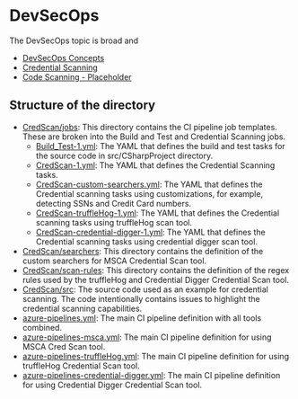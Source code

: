 # DevSecOps

The DevSecOps topic is broad and 

- [DevSecOps Concepts]()
- [Credential Scanning](https://github.com/fsaleemm/DevSecOps/tree/main/CredScan#credentail-scan)
- [Code Scanning - Placeholder]()

## Structure of the directory

- [CredScan/jobs](https://github.com/fsaleemm/DevSecOps/tree/main/CredScan/jobs): This directory contains the CI pipeline job templates. These are broken into the Build and Test and Credential Scanning jobs.
    - [Build_Test-1.yml](https://github.com/fsaleemm/DevSecOps/blob/main/CredScan/jobs/Build_Test-1.yml): The YAML that defines the build and test tasks for the source code in src/CSharpProject directory.
    - [CredScan-1.yml](https://github.com/fsaleemm/DevSecOps/blob/main/CredScan/jobs/CredScan-1.yml): The YAML that defines the Credential Scanning tasks. 
    - [CredScan-custom-searchers.yml](https://github.com/fsaleemm/DevSecOps/blob/main/CredScan/jobs/CredScan-custom-searchers.yml): The YAML that defines the Credential scanning tasks using customizations, for example, detecting SSNs and Credit Card numbers.
    - [CredScan-truffleHog-1.yml](https://github.com/fsaleemm/DevSecOps/blob/main/CredScan/jobs/CredScan-truffleHog-1.yml): The YAML that defines the Credential scanning tasks using truffleHog scan tool.
    - [CredScan-credential-digger-1.yml](https://github.com/fsaleemm/DevSecOps/blob/main/CredScan/jobs/CredScan-credential-digger-1.yml): The YAML that defines the Credential scanning tasks using credential digger scan tool.
- [CredScan/searchers](https://github.com/fsaleemm/DevSecOps/tree/main/CredScan/searchers): This directory contains the definition of the custom searchers for MSCA Credential Scan tool.
- [CredScan/scan-rules](https://github.com/fsaleemm/DevSecOps/tree/main/CredScan/scan-rules): This directory contains the definition of the regex rules used by the truffleHog and Credential Digger Credential Scan tool.
- [CredScan/src](https://github.com/fsaleemm/DevSecOps/tree/main/CredScan/src): The source code used as an example for credential scanning. The code intentionally contains issues to highlight the credential scanning capabilities.
- [azure-pipelines.yml](https://github.com/fsaleemm/DevSecOps/blob/main/azure-pipelines.yml): The main CI pipeline definition with all tools combined.
- [azure-pipelines-msca.yml](https://github.com/fsaleemm/DevSecOps/blob/main/azure-pipelines-msca.yml): The main CI pipeline definition for using MSCA Cred Scan tool.
- [azure-pipelines-truffleHog.yml](https://github.com/fsaleemm/DevSecOps/blob/main/azure-pipelines-truffleHog.yml): The main CI pipeline definition for using truffleHog Credential Scan tool.
- [azure-pipelines-credential-digger.yml](https://github.com/fsaleemm/DevSecOps/blob/main/azure-pipelines-credential-digger.yml): The main CI pipeline definition for using Credential Digger Credential Scan tool.
